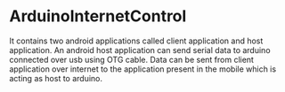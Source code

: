 ArduinoInternetControl
======================

 It contains two android applications called client application and host application. An android host application can send serial data to arduino connected over usb using OTG cable. Data can be sent from client application over internet to the application present in the mobile which is acting as host to arduino.
 
    
